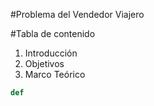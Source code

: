 #Problema del Vendedor Viajero

#Tabla de contenido

1. Introducción
1. Objetivos
1. Marco Teórico

```python
def 

```
